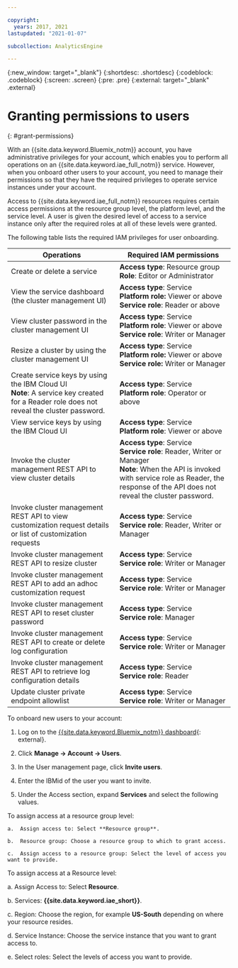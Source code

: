 ```yaml
---

copyright:
  years: 2017, 2021
lastupdated: "2021-01-07"

subcollection: AnalyticsEngine

---
```


<!-- Attribute definitions -->
{:new_window: target="_blank"}
{:shortdesc: .shortdesc}
{:codeblock: .codeblock}
{:screen: .screen}
{:pre: .pre}
{:external: target="_blank" .external}

# Granting permissions to users
{: #grant-permissions}

With an {{site.data.keyword.Bluemix_notm}} account, you have administrative privileges for your account, which enables you to perform all operations on an {{site.data.keyword.iae_full_notm}} service. However, when you onboard other users to your account, you need to manage their permissions so that they have the required privileges to operate service instances under your account.

Access to {{site.data.keyword.iae_full_notm}} resources requires certain access permissions at the resource group level, the platform level, and the service level. A user is given the desired level of access to a service instance only after the required roles at all of these levels were granted.

The following table lists the required IAM privileges for user onboarding.

| Operations             | Required IAM permissions      |
|------------------------|-------------------------------|
|Create or delete a service |**Access type**: Resource group </br>**Role**: Editor or Administrator |
|View the service dashboard (the cluster management UI) |**Access type**: Service </br>**Platform role:** Viewer or above </br>    **Service role**: Reader or above    |  
| View cluster password in the cluster management UI|**Access type**: Service </br>**Platform role**: Viewer or above <br>**Service role**: Writer or Manager|
|Resize a cluster by using the cluster management UI|**Access type**: Service </br>**Platform role:** Viewer or above </br>**Service role:** Writer or Manager|
|Create service keys by using the IBM Cloud UI </br>**Note**: A service key created for a Reader role does not reveal the cluster password.|**Access type**: Service </br>**Platform role**: Operator or above |
|View service keys by using the IBM Cloud UI|**Access type**: Service </br>**Platform role**: Viewer or above|
|Invoke the cluster management REST API to view cluster details|**Access type**: Service </br>**Service role**: Reader, Writer or Manager </br>**Note**: When the API is invoked with service role as Reader, the response of the API does not reveal the cluster password.|
|Invoke cluster management REST API to view customization request details or list of customization requests|**Access type**: Service </br>**Service role**: Reader, Writer or Manager|
|Invoke cluster management REST API to resize cluster|**Access type**: Service </br>**Service role**: Writer or Manager|
|Invoke cluster management REST API to add an adhoc customization request|**Access type**: Service </br>**Service role**: Writer or Manager|
|Invoke cluster management REST API to reset cluster password|**Access type**: Service </br>**Service role**: Manager|
|Invoke cluster management REST API to create or delete log configuration|**Access type**: Service </br>**Service role**: Writer or Manager|
|Invoke cluster management REST API to retrieve log configuration details|**Access type**: Service </br>**Service role**: Reader|
|Update cluster private endpoint allowlist|**Access type**: Service </br>**Service role**: Writer or Manager |


To onboard new users to your account:

1.	Log on to the [{{site.data.keyword.Bluemix_notm}} dashboard](https://{DomainName}){: external}.

2.	Click **Manage -> Account -> Users**.

3.	In the User management page, click **Invite users**.

4.	Enter the IBMid of the user you want to invite.

5.	Under the Access section, expand **Services** and select the following values.

 To assign access at a resource group level:

	a.	Assign access to: Select **Resource group**.

	b.	Resource group: Choose a resource group to which to grant access.

	c.	Assign access to a resource group: Select the level of access you want to provide.

  To assign access at a Resource level:

   a. Assign Access to: Select **Resource**.

   b. Services: **{{site.data.keyword.iae_short}}**.

   c. Region: Choose the region, for example **US-South** depending on where your resource resides.

   d. Service Instance: Choose the service instance that you want to grant access to.   

   e. Select roles: Select the levels of access you want to provide.
